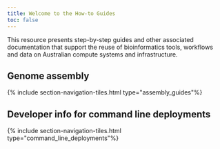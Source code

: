 ```yaml
---
title: Welcome to the How-to Guides
toc: false
---
```


This resource presents step-by-step guides and other associated documentation that support the reuse of bioinformatics tools, workflows and data on Australian compute systems and infrastructure.

## Genome assembly

{% include section-navigation-tiles.html type="assembly_guides"%}


## Developer info for command line deployments

{% include section-navigation-tiles.html type="command_line_deployments"%}